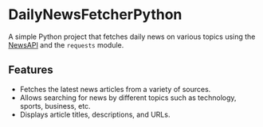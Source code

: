 # DailyNewsFetcherPython

A simple Python project that fetches daily news on various topics using the [NewsAPI](https://newsapi.org/) and the `requests` module.

## Features
- Fetches the latest news articles from a variety of sources.
- Allows searching for news by different topics such as technology, sports, business, etc.
- Displays article titles, descriptions, and URLs.


